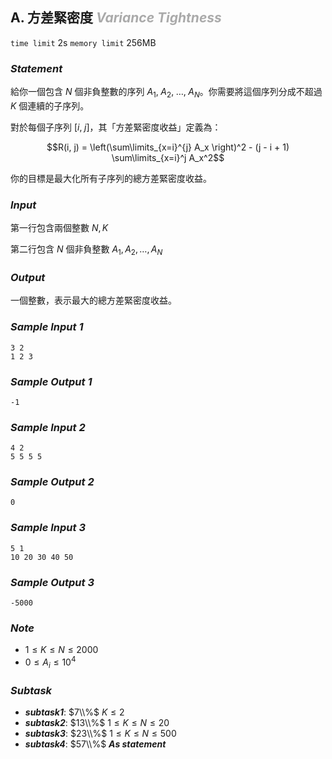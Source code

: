 ## **A. 方差緊密度** ***<font color = '#AAAAAA'>Variance Tightness</font>***

`time limit` 2s
`memory limit` 256MB

### ***Statement***

給你一個包含 $N$ 個非負整數的序列 $A_1, \; A_2, \; \dots, \; A_N$。你需要將這個序列分成不超過 $K$ 個連續的子序列。

對於每個子序列 $[i, \; j]$，其「方差緊密度收益」定義為：

$$R(i, j) = \left(\sum\limits_{x=i}^{j} A_x \right)^2 - (j - i + 1) \sum\limits_{x=i}^j A_x^2$$

你的目標是最大化所有子序列的總方差緊密度收益。

### ***Input***

第一行包含兩個整數 $N, K$

第二行包含 $N$ 個非負整數 $A_1, A_2, \dots, A_N$

### ***Output***

一個整數，表示最大的總方差緊密度收益。

### ***Sample Input 1***

```
3 2
1 2 3
```

### ***Sample Output 1***

```
-1
```

<div class = 'page' />


### ***Sample Input 2***

```
4 2
5 5 5 5
```

### ***Sample Output 2***

```
0
```

### ***Sample Input 3***

```
5 1
10 20 30 40 50
```

### ***Sample Output 3***

```
-5000
```

### ***Note***

- $1 \leq K \leq N \leq 2000$
- $0 \leq A_i \leq 10^4$

### ***Subtask***

 - ***subtask1***: $7\\%$ $K \leq 2$
 - ***subtask2***: $13\\%$ $1 \leq K \leq N \leq 20$
 - ***subtask3***: $23\\%$ $1 \leq K \leq N \leq 500$
 - ***subtask4***: $57\\%$ ***As statement***